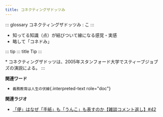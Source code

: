 ```yaml
---
title: コネクティングザドッツみ
---
```


::: glossary
コネクティングザドッツみ : こ
:::

-   知ってる知識（点）が結びついて線になる感覚・実感
-   略して「コネドみ」

::: tip
::: title
Tip
:::

\*
コネクティングザドッツは、2005年スタンフォード大学でスティーブジョブズの演説による。
:::

**関連ワード**

-   `義務教育は人生の伏線`{.interpreted-text role="doc"}

**関連ラジオ**

-   [「便」はなぜ「手紙」も「うんこ」も表すのか【雑談コメント返し】#42](https://www.youtube.com/watch?v=kNIQXzBiTwA)
